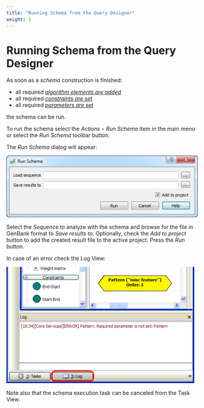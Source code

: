 ```yaml
---
title: "Running Schema from the Query Designer"
weight: 1
---
```



# Running Schema from the Query Designer

As soon as a _schema_ construction is finished:

*   all required [_algorithm elements are added_](adding-algorithm-element.md)
*   all required [_constraints are set_](adding-constraint-element.md)
*   all required [_parameters are set_](managing-of-elements-parameters.md)

the schema can be run.

To run the schema select the _Actions ‣ Run Schema_ item in the main menu or select the _Run Schema_ toolbar button.

The _Run Schema_ dialog will appear:


![](/images/65930653/65930654.png)

Select the _Sequence_ to analyze with the schema and browse for the file in GenBank format to _Save results to_. Optionally, check the _Add to project_ button to add the created result file to the active project. Press the _Run_ button.

In case of an error check the Log View:


![](/images/65930653/65930655.png)

Note also that the schema execution task can be canceled from the Task View.
